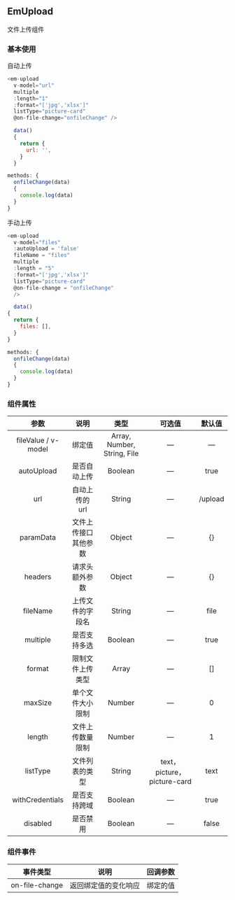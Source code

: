 ## EmUpload

文件上传组件

### 基本使用

自动上传

```javascript
<em-upload
  v-model="url"
  multiple
  :length="1"
  :format="['jpg','xlsx']"
  listType="picture-card"
  @on-file-change="onfileChange" />

  data()
  {
    return {
      url: '',
    }
  }

methods: {
  onfileChange(data)
  {
    console.log(data)
  }
}
```

手动上传

```javascript
<em-upload
  v-model="files"
  :autoUpload = 'false'
  fileName = "files"
  multiple
  :length = "5"
  :format="['jpg','xlsx']"
  listType="picture-card"
  @on-file-change = "onfileChange" 
  />

  data()
{
  return {
    files: [],
  }
}

methods: {
  onfileChange(data)
  {
    console.log(data)
  }
}
```

### 组件属性

|        参数         |         说明         |            类型             |           可选值            | 默认值  |
| :-----------------: | :------------------: | :-------------------------: | :-------------------------: | :-----: |
| fileValue / v-model |        绑定值        | Array, Number, String, File |              —              |    —    |
|     autoUpload      |     是否自动上传     |           Boolean           |              —              |  true   |
|         url         |    自动上传的url     |           String            |              —              | /upload |
|      paramData      | 文件上传接口其他参数 |           Object            |              —              |   {}    |
|       headers       |    请求头额外参数    |           Object            |              —              |   {}    |
|      fileName       |   上传文件的字段名   |           String            |              —              |  file   |
|      multiple       |     是否支持多选     |           Boolean           |              —              |  true   |
|       format        |   限制文件上传类型   |            Array            |              —              |   []    |
|       maxSize       |   单个文件大小限制   |           Number            |              —              |    0    |
|       length        |   文件上传数量限制   |           Number            |              —              |    1    |
|      listType       |    文件列表的类型    |           String            | text，picture，picture-card |  text   |
|   withCredentials   |     是否支持跨域     |           Boolean           |              —              |  true   |
|      disabled       |       是否禁用       |           Boolean           |              —              |  false  |

### 组件事件

|    事件类型    |         说明         | 回调参数 |
| :------------: | :------------------: | :------: |
| on-file-change | 返回绑定值的变化响应 | 绑定的值 |
